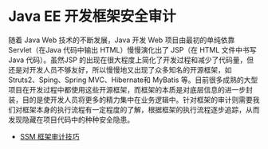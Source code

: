 # Java EE 开发框架安全审计

随着 Java Web 技术的不断发展，Java 开发 Web 项目由最初的单纯依靠 Servlet（在Java 代码中输出 HTML）慢慢演化出了 JSP（在 HTML 文件中书写 Java 代码）。虽然JSP 的出现在很大程度上简化了开发过程和减少了代码量，但还是对开发人员不够友好，所以慢慢地又出现了众多知名的开源框架，如 Struts2、Sping、Spring MVC、Hibernate和 MyBatis 等。目前很多成熟的大型项目在开发过程中都使用这些开源框架，而框架的本质是对底层信息的进一步封装，目的是使开发人员将更多的精力集中在业务逻辑中。针对框架的审计则需要我们对框架本身的执行流程有一定程度的了解，根据框架的执行流程逐步追踪，从而发现隐藏在项目代码中的种种安全隐患。


+ [SSM 框架审计技巧](SSM/index.md)